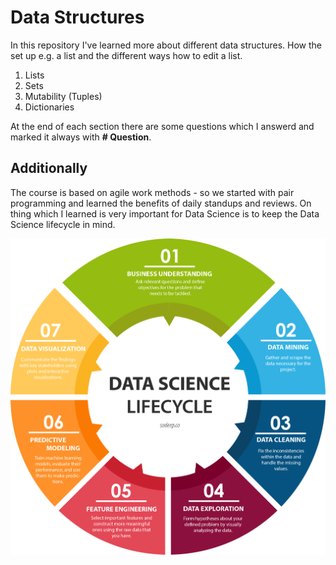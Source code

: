 # Data Structures

In this repository I've learned more about different data structures. How the set up e.g. a list and the different ways how to edit a list. 

1. Lists
2. Sets
3. Mutability (Tuples)
4. Dictionaries

At the end of each section there are some questions which I answerd and marked it always with **# Question**.

## Additionally 

The course is based on agile work methods - so we started with pair programming and learned the benefits of daily standups and reviews. 
On thing which I learned is very important for Data Science is to keep the Data Science lifecycle in mind. 

![](https://github.com/Ela-Bo/data_structures/blob/master/%20lifecycle.png)

